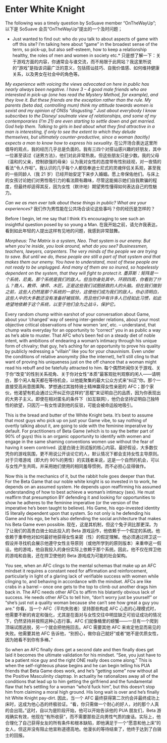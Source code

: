 # Enter White Knight

The following was a timely question by SoSuave member “OnTheWayUp”;
以下是 SoSuave 会员“OnTheWayUp”提出的一个及时问题；

* Just wanted to find out: who do you talk to about aspects of game with off this site? I’m talking here about “game” in the broadest sense of the term, so pick-up, but also self-esteem, how to keep a relationship healthy, the roles of men and women in society etc.*
只是想了解一下：关于游戏方面的内容，你通常会与谁交流，而不局限于此网站？我这里所说的“游戏”是指该词最广泛的意义，包括搭讪技巧、自我价值感、如何维持健康关系，以及男女在社会中的角色等。

*My experience with voicing the views advocated on here in public has nearly always been negative. I have 3 – 4 good male friends who are interested in pick-up (one has read the Mystery Method, for example), and they love it. But these friends are the exception rather than the rule. My parents (beta dad, controlling mum) think my attitude towards women is sexist and my opinion of ONSs “disgusting.” Just about everybody I know subscribes to the Disney/ soulmate view of relationships, and some of my contemporaries (I’m 21) are even starting to settle down and get married. God help them. Talking to girls in bed about what they find attractive in a man is interesting, if only to see the extent to which they delude themselves, but ultimately counter-productive, since a woman (tacitly) expects a man to know how to express his sexuality.*
在公开场合表达这里所倡导的观点，我的经历几乎总是负面的。我有三四个对搭讪感兴趣的好朋友，其中一位甚至读过《谜男方法》，他们对此非常热衷。但这些朋友只是少数。我的父母（温和的父亲，控制欲强的母亲）认为我对女性的态度带有性别歧视，对一夜情的看法“令人作呕”。我认识的几乎每个人都信奉迪士尼式的灵魂伴侣关系观，甚至我的一些同龄人（我 21 岁）已经开始安定下来步入婚姻。愿上帝保佑他们。与床上的女孩讨论她们对男性吸引力的看法颇有趣味，尽管这能揭示她们自我欺骗的程度，但最终却适得其反，因为女性（默许地）期望男性懂得如何表达自己的性魅力。

*Can we as men ever talk about these things in public? What are your experiences?*
我们作为男性能在公共场合谈论这些事吗？你的经历是怎样的？

Before I begin, let me say that I think it’s encouraging to see such an insightful question posed by so young a Man.
在我开始之前，请允许我表达，看到如此年轻的人提出这样有见地的问题，我感到非常鼓舞。

*Morpheus: The Matrix is a system, Neo. That system is our enemy. But when you’re inside, you look around, what do you see? Businessmen, teachers, lawyers, carpenters. The very minds of the people we are trying to save. But until we do, these people are still a part of that system and that makes them our enemy. You have to understand, most of these people are not ready to be unplugged. And many of them are so inured, so hopelessly dependent on the system, that they will fight to protect it.*
*墨菲斯：矩阵是一个系统，尼奥。那个系统是我们的敌人。但当你身处其中，环顾四周，你看到了什么？商人、教师、律师、木匠。正是这些我们试图拯救的人的头脑。但在我们做到之前，这些人仍然是那个系统的一部分，这使他们成为我们的敌人。你必须明白，这些人中的大多数还没有准备好被拔除。而且他们中有许多人已经如此习惯，如此绝望地依赖于这个系统，以至于他们会为之战斗，保护它。*

Every random chump within earshot of your conversation about Game, about your ‘changed’ way of seeing inter-gender relations, about your most objective critical observations of how women ‘are’, etc. – understand, that chump waits everyday for an opportunity to “correct” you in as public a way as he’s able to muster. That AFC who’s been fed on a steady diet of noble intent, with ambitions of endearing a woman’s intimacy through his unique form of chivalry; that guy, he’s aching for an opportunity to prove his quality by publicly redressing a “villain” like you for your chauvinism. Even under the conditions of relative anonymity (like the internet), he’ll still cling to that want of proving his uniqueness just on the off chance that a woman might read his rebuff and be fatefully attracted to him.
每个偶然听闻你关于游戏、关于你“改变”的性别关系视角、关于你对女性“本质”最客观批判观察的闲人——请明白，那个闲人每天都在等待机会，以他能聚集的最大公众方式来“纠正”你。那个一直接受高尚意图熏陶、梦想通过其独特骑士精神赢得女性亲密的 AFC；那个家伙，他渴望有机会通过公开纠正你这样的“恶棍”来证明自己的品质，因为你表现出的大男子主义。即使在相对匿名的条件下（如互联网），他仍会坚持证明自己独特性的欲望，只因万一有女性读到他的反驳，可能会被命运般地吸引。

This is the bread and butter of the White Knight beta. It’s best to assume that most guys who pick up on just your Game vibe, to say nothing of overtly talking about it, are going to side with the feminine imperative by default. For practitioners of Beta Game (which is to say the better part of 90% of guys) this is an organic opportunity to identify with women and engage in the same shaming conventions women use without the fear of having it seem contrived.
这是白骑士测试版的核心内容。最好假设，大多数仅凭你的游戏氛围，更不用说公开谈论它的人，默认情况下都会支持女性主导原则。对于贝塔游戏（即大约 90%的男性）的实践者来说，这是一个自然的机会，可以与女性产生共鸣，并采用她们使用的相同羞辱惯例，而不必担心显得做作。

Now this is the mechanics of it, but the rabbit hole goes deeper than that. For the Beta Game that our noble white knight is so invested in to work, he depends on an assumed system. He depends upon reaffirming his assumed understanding of how to best achieve a woman’s intimacy (sex). He must reaffirm that presumption BY defending it and looking for opportunities to show he adheres to the feminine imperative (or the version of the imperative he’s been taught to believe). His Game, his ego-invested identity IS literally dependent upon that system. So not only is he defending his Game and his ego, be he’s also defending the social architecture that makes his Beta Game even possible.
现在，这是其机制，但这个兔子洞比那更深。为了让我们的高贵白骑士如此投入的 Beta 游戏运作，他依赖于一个假定的系统。他依赖于重申他对如何最好地获得女性亲密（性）的假定理解。他必须通过捍卫这一假设并寻找机会展示他遵守女性主导原则（或他所学到的原则版本）来重申这一假设。他的游戏，他自我投入的身份实际上依赖于那个系统。因此，他不仅在捍卫他的游戏和自我，还在捍卫使他的 Beta 游戏成为可能的社会架构。

You see, when an AFC clings to the mental schemas that make up an AFC mindset it requires a constant need for affirmation and reinforcement, particularly in light of a glaring lack of verifiable success with women while clinging to, and behaving in accordance with the mindset. AFCs are like crabs in a barrel – once one gets to the top to climb out another drags him back in. The AFC needs other AFCs to affirm his blatantly obvious lack of success. He needs other AFCs to tell him, “don’t worry just be yourself” or “she’s just not a quality woman because she can’t see how great a guy you are.”
你看，当一个 AFC（平均失败者）坚持那些构成 AFC 心态的心理模式时，他需要不断的肯定和强化，尤其是在面对与女性交往中明显缺乏可验证成功的情况下，仍然坚持并按照这种心态行事。AFC 们就像桶里的螃蟹——一旦有一个爬到顶端试图逃脱，另一个就会把他拖回去。AFC 需要其他 AFC 来肯定他显而易见的失败。他需要其他 AFC 告诉他，“别担心，做你自己就好”或者“她不是优质女性，因为她看不到你有多棒。”

So when an AFC finally does get a second date and then finally does get laid it becomes the ultimate validation for his mindset. “See, you just have to be a patient nice guy and the right ONE really does come along.” This is when the self-righteous phase begins and he can begin telling his PUA friends that Beta Game does work, and he’s “getting some” now without all the Positive Masculinity claptrap. In actuality he rationalizes away all of the conditions that lead up to him getting the girlfriend and the fundamental flaw that he’s settling for a woman “who’d fuck him”, but this doesn’t stop him from claiming a moral high ground. His long wait is over and he’s finally hit White Knight pay-dirt.
因此，当一个 AFC 最终获得第二次约会并最终成功上床时，这成为他心态的终极验证。“看，你只需做一个耐心的好人，对的那个人真的会出现。”这时，自以为是阶段开始，他可以开始告诉他的 PUA 朋友们，Beta 游戏确实有效，他现在“有所收获”，而不需要那些正向男性气质的废话。实际上，他合理化了自己获得女友的所有条件和根本缺陷，即他满足于一个“愿意和他上床”的女人，但这并没有阻止他宣称道德高地。他漫长的等待结束了，他终于达到了白骑士的回报。